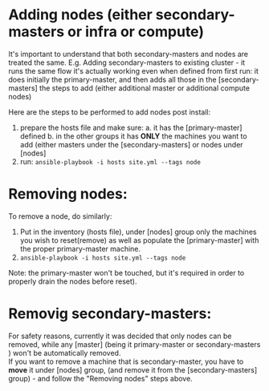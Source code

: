 # Adding nodes (either secondary-masters or infra or compute)
It's important to understand that both secondary-masters and nodes are treated the same.
E.g. Adding secondary-masters to existing cluster - it runs the same flow it's actually working even when defined from first run: it does initially the primary-master, and then adds all those in the [secondary-masters]
the steps to add (either additional master or additional compute nodes)

Here are the steps to be performed to add nodes post install:
1. prepare the hosts file and make sure:
a. it has the [primary-master] defined
b. in the other groups it has **ONLY** the machines you want to add (either masters under the [secondary-masters] or nodes under [nodes]
2. run: `ansible-playbook -i hosts site.yml --tags node`

# Removing nodes:
To remove a node, do similarly:
1. Put in the inventory (hosts file), under [nodes] group only the machines you wish to reset(remove) as well as populate the [primary-master] with the proper primary-master machine.  
2. `ansible-playbook -i hosts site.yml --tags node`

Note: the primary-master won't be touched, but it's required in order to properly drain the nodes before reset).

# Removig secondary-masters:
For safety reasons, currently it was decided that only nodes can be removed, while any [master] (being it primary-master or secondary-masters ) won't be automatically removed.    
If you want to remove a machine that is secondary-master, you have to **move** it under [nodes] group, (and remove it from the [secondary-masters] group) - and follow the "Removing nodes" steps above.
